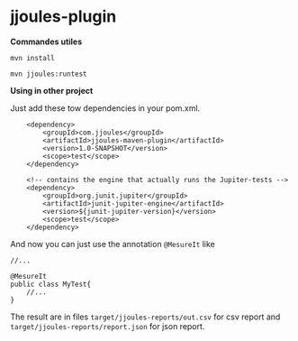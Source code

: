 # jjoules-plugin

**Commandes utiles**

`mvn install`

`mvn jjoules:runtest`

**Using in other project**

Just add these tow dependencies in your pom.xml.

```
	<dependency>
		<groupId>com.jjoules</groupId>
		<artifactId>jjoules-maven-plugin</artifactId>
	  	<version>1.0-SNAPSHOT</version>
	  	<scope>test</scope>
    </dependency>
```


```
	<!-- contains the engine that actually runs the Jupiter-tests -->
	<dependency>
		<groupId>org.junit.jupiter</groupId>
		<artifactId>junit-jupiter-engine</artifactId>
		<version>${junit-jupiter-version}</version>
		<scope>test</scope>
	</dependency>
```


And now you can just use the annotation  `@MesureIt` like

```
//...

@MesureIt
public class MyTest{
	//...
}

```

The result are in files `target/jjoules-reports/out.csv` for csv report and `target/jjoules-reports/report.json` for json report.
